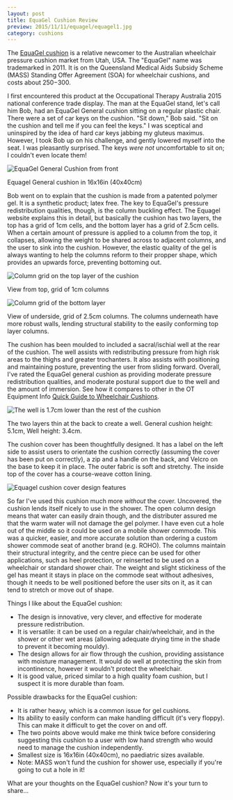 ```yaml
---
layout: post
title: EquaGel Cushion Review
preview: 2015/11/11/equagel/equagel1.jpg
category: cushions
---
```


The [<u>EquaGel cushion</u>](https://equapressure.com/Cushions.html) is a relative 
newcomer to the Australian wheelchair pressure cushion 
market from Utah, USA. The "EquaGel" name was trademarked in 2011. 
It is on the Queensland Medical Aids Subsidy Scheme (MASS) Standing Offer 
Agreement (SOA) for wheelchair cushions, and costs about $250-$300. 

I first encountered this product at the Occupational Therapy Australia 2015 
national conference trade display. The man at the EquaGel stand, let's call him 
Bob, had an EquaGel General cushion sitting on a regular plastic chair. There 
were a set of car keys on the cushion. "Sit down," Bob said. "Sit on the cushion 
and tell me if you can feel the keys." I was sceptical and uninspired by the idea
of hard car keys jabbing my gluteus maximus. However, I took Bob up on his challenge,
and gently lowered myself into the seat. I was pleasantly surprised. The keys *were not* 
uncomfortable to sit on; I couldn't even locate them!

![EquaGel General Cushion  from front](2015/11/11/equagel/equagel1.jpg)
<p class="caption">Equagel General cushion in 16x16in (40x40cm)</p>

Bob went on to explain that the cushion is made from a patented polymer gel. 
It is a synthetic product; latex free. The key to EquaGel's pressure redistribution
qualities, though, is the column buckling effect. The Equagel website explains
this in detail, but basically the cushion has two layers, the top has a grid of 
1cm cells, and the bottom layer has a grid of 2.5cm cells. When a 
certain amount of pressure is applied to a column from the top, it collapses, allowing
the weight to be shared across to adjacent columns, and the user to sink into the cushion. However,
the elastic quality of the gel is always wanting to help the columns reform to
their propper shape, which provides an upwards force, preventing bottoming out.

![Column grid on the top layer of the cushion](2015/11/11/equagel/equagel2.jpg)
<p class="caption">View from top, grid of 1cm columns</p>

![Column grid of the bottom layer](2015/11/11/equagel/equagel5.jpg)
<p class="caption">View of underside, grid of 2.5cm columns. The columns underneath have more 
robust walls, lending structural stability to the easily conforming top layer columns.</p>

The cushion has been moulded to included a sacral/ischial well at the rear of 
the cushion. The well assists with redistributing pressure from high risk areas 
to the thighs and greater trochanters. It also assists
with positioning and maintaining posture, preventing the user from sliding forward.
Overall, I've rated the EquaGel general cushion as providing moderate pressure redistribution 
qualities, and moderate postural support due to the well and the amount of immersion.
See how it compares to other in the OT Equipment Info [<u>Quick Guide to Wheelchair Cushions</u>](http://otequip.info/2015/08/15/wheelchair-cushion-guide.html).

![The well is 1.7cm lower than the rest of the cushion](2015/11/11/equagel/equagel3.jpg)
<p class="caption">The two layers thin at the back to create a well. General cushion height: 
5.1cm, Well height: 3.4cm.</p>

The cushion cover has been thoughtfully designed. It has a label on the left side 
to assist users to orientate the cushion correctly (assuming the cover has been 
put on correctly), a zip and a handle on the back, and Velcro on the base to keep
it in place. The outer fabric is soft and stretchy. The inside top of the cover 
has a course-weave cotton lining.

![Equagel cushion cover design features](2015/11/11/equagel/equagel4.jpg)

So far I've used this cushion much more *without* the cover. Uncovered, the 
cushion lends itself nicely to use in the shower. The open column design means that 
water can easily drain though, and the distributer assured me that the warm 
water will not damage the gel polymer. I have even cut a hole out of the middle so it 
could be used on a mobile shower commode. This was a quicker, easier, and more accurate 
solution than ordering a custom shower commode seat of another brand (e.g. ROHO). The columns maintain 
their structural integrity, and the centre piece can be used for other applications,
such as heel protection, or reinserted to be used on a wheelchair or standard
shower chair. The weight and slight stickiness of the gel has meant it stays in 
place on the commode seat without adhesives, though it needs to be well positioned
before the user sits on it, as it can tend to stretch or move out of shape.

Things I like about the EquaGel cushion: 

* The design is innovative, very clever, and effective for moderate pressure redistribution.
* It is versatile: it can be used on a regular chair/wheelchair, and in the shower or other wet areas (allowing adequate drying time in the shade to prevent it becoming mouldy).
* The design allows for air flow through the cushion, providing assistance with moisture management. It would do well at protecting the skin from incontinence, 
however it wouldn't protect the wheelchair.
* It is good value, priced similar to a high quality foam cushion, but I suspect it is more durable than foam.

Possible drawbacks for the EquaGel cushion:

* It is rather heavy, which is a common issue for gel cushions.
* Its ability to easily conform can make handling difficult (it's very floppy). This can make it difficult to get the cover on and off.
* The two points above would make me think twice before considering suggesting this cushion to a user with low hand strength who would need to manage the cushion independently.
* Smallest size is 16x16in (40x40cm), no paediatric sizes available.
* Note: MASS won't fund the cushion for shower use, especially if you're going to cut a hole in it!

What are your thoughts on the EquaGel cushion? Now it's your turn to share...


